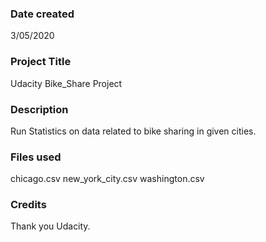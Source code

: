 ### Date created
3/05/2020
### Project Title
Udacity Bike_Share Project

### Description
Run Statistics on data related to bike sharing in given cities.


### Files used

chicago.csv
new_york_city.csv
washington.csv

### Credits
Thank you Udacity.

